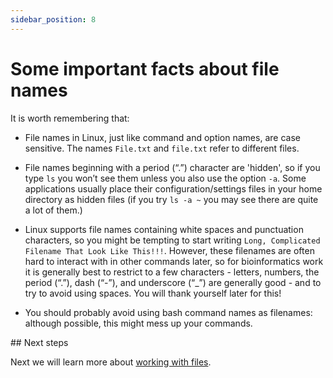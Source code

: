 ```yaml
---
sidebar_position: 8
---
```


# Some important facts about file names

It is worth remembering that:

* File names in Linux, just like command and option names, are case sensitive.  The names `File.txt` and `file.txt`
  refer to different files.

* File names beginning with a period (“.”) character are 'hidden', so if you type `ls` you won’t see them unless you
also use the option `-a`. Some applications usually place their configuration/settings files in your home directory as
hidden files (if you try `ls -a ~` you may see there are quite a lot of them.)

* Linux supports file names containing white spaces and punctuation characters, so you might be tempting to start
  writing `Long, Complicated Filename That Look Like This!!!`. However, these filenames are often hard to interact with
  in other commands later, so for bioinformatics work it is generally best to restrict to a few characters - letters,
  numbers, the period (“.”), dash (“-”), and underscore (“_”) are generally good - and to try to avoid using spaces. You
  will thank yourself later for this!

* You should probably avoid using bash command names as filenames: although possible, this might mess up your commands.

## Next steps

Next we will learn more about [working with files](07_working_with_files.md).

